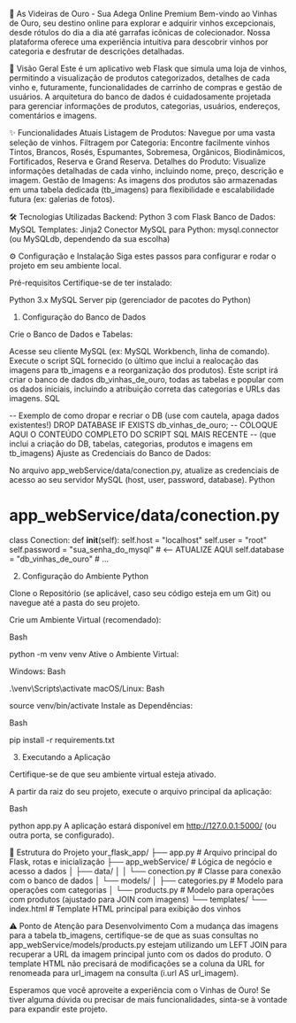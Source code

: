 🍷 As Videiras de Ouro - Sua Adega Online Premium
Bem-vindo ao Vinhas de Ouro, seu destino online para explorar e adquirir vinhos excepcionais, desde rótulos do dia a dia até garrafas icônicas de colecionador. Nossa plataforma oferece uma experiência intuitiva para descobrir vinhos por categoria e desfrutar de descrições detalhadas.


🚀 Visão Geral
Este é um aplicativo web Flask que simula uma loja de vinhos, permitindo a visualização de produtos categorizados, detalhes de cada vinho e, futuramente, funcionalidades de carrinho de compras e gestão de usuários. A arquitetura do banco de dados é cuidadosamente projetada para gerenciar informações de produtos, categorias, usuários, endereços, comentários e imagens.


✨ Funcionalidades Atuais
Listagem de Produtos: Navegue por uma vasta seleção de vinhos.
Filtragem por Categoria: Encontre facilmente vinhos Tintos, Brancos, Rosés, Espumantes, Sobremesa, Orgânicos, Biodinâmicos, Fortificados, Reserva e Grand Reserva.
Detalhes do Produto: Visualize informações detalhadas de cada vinho, incluindo nome, preço, descrição e imagem.
Gestão de Imagens: As imagens dos produtos são armazenadas em uma tabela dedicada (tb_imagens) para flexibilidade e escalabilidade futura (ex: galerias de fotos).


🛠️ Tecnologias Utilizadas
Backend: Python 3 com Flask
Banco de Dados: MySQL
Templates: Jinja2
Conector MySQL para Python: mysql.connector (ou MySQLdb, dependendo da sua escolha)


⚙️ Configuração e Instalação
Siga estes passos para configurar e rodar o projeto em seu ambiente local.

Pré-requisitos
Certifique-se de ter instalado:

Python 3.x
MySQL Server
pip (gerenciador de pacotes do Python)



1. Configuração do Banco de Dados

Crie o Banco de Dados e Tabelas:

Acesse seu cliente MySQL (ex: MySQL Workbench, linha de comando).
Execute o script SQL fornecido (o último que inclui a realocação das imagens para tb_imagens e a reorganização dos produtos). Este script irá criar o banco de dados db_vinhas_de_ouro, todas as tabelas e popular com os dados iniciais, incluindo a atribuição correta das categorias e URLs das imagens.
SQL

-- Exemplo de como dropar e recriar o DB (use com cautela, apaga dados existentes!)
DROP DATABASE IF EXISTS db_vinhas_de_ouro;
-- COLOQUE AQUI O CONTEÚDO COMPLETO DO SCRIPT SQL MAIS RECENTE
-- (que inclui a criação do DB, tabelas, categorias, produtos e imagens em tb_imagens)
Ajuste as Credenciais do Banco de Dados:

No arquivo app_webService/data/conection.py, atualize as credenciais de acesso ao seu servidor MySQL (host, user, password, database).
Python

# app_webService/data/conection.py

class Conection:
    def __init__(self):
        self.host = "localhost"
        self.user = "root"
        self.password = "sua_senha_do_mysql" # <-- ATUALIZE AQUI
        self.database = "db_vinhas_de_ouro"
        # ...


2. Configuração do Ambiente Python

Clone o Repositório (se aplicável, caso seu código esteja em um Git) ou navegue até a pasta do seu projeto.

Crie um Ambiente Virtual (recomendado):

Bash

python -m venv venv
Ative o Ambiente Virtual:

Windows:
Bash

.\venv\Scripts\activate
macOS/Linux:
Bash

source venv/bin/activate
Instale as Dependências:

Bash

pip install -r requirements.txt

3. Executando a Aplicação

Certifique-se de que seu ambiente virtual esteja ativado.

A partir da raiz do seu projeto, execute o arquivo principal da aplicação:

Bash

python app.py
A aplicação estará disponível em http://127.0.0.1:5000/ (ou outra porta, se configurado).


📂 Estrutura do Projeto
your_flask_app/
├── app.py                      # Arquivo principal do Flask, rotas e inicialização
├── app_webService/             # Lógica de negócio e acesso a dados
│   ├── data/
│   │   └── conection.py        # Classe para conexão com o banco de dados
│   └── models/
│       ├── categories.py       # Modelo para operações com categorias
│       └── products.py         # Modelo para operações com produtos (ajustado para JOIN com imagens)
└── templates/
    └── index.html              # Template HTML principal para exibição dos vinhos


⚠️ Ponto de Atenção para Desenvolvimento
Com a mudança das imagens para a tabela tb_imagens, certifique-se de que as suas consultas no app_webService/models/products.py estejam utilizando um LEFT JOIN para recuperar a URL da imagem principal junto com os dados do produto. O template HTML não precisará de modificações se a coluna da URL for renomeada para url_imagem na consulta (i.url AS url_imagem).


Esperamos que você aproveite a experiência com o Vinhas de Ouro! Se tiver alguma dúvida ou precisar de mais funcionalidades, sinta-se à vontade para expandir este projeto.
